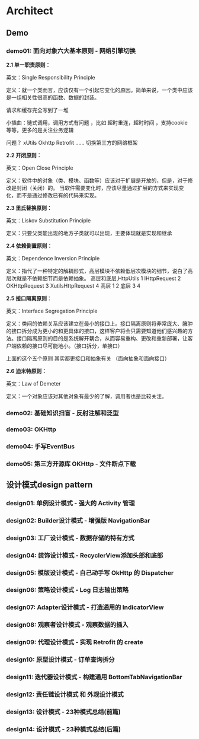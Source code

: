 # Architect

## Demo

### demo01: 面向对象六大基本原则 - 网络引擎切换
**2.1 单一职责原则：**

英文：Single Responsibility Principle

定义：就一个类而言，应该仅有一个引起它变化的原因。简单来说，一个类中应该是一组相关性很高的函数、数据的封装。

请求和缓存完全写到了一堆

小插曲：链式调用，调用方式有问题 ，比如 超时重连，超时时间 ，支持cookie 等等，更多的是关注业务逻辑

问题？  xUtils  Okhttp  Retrofit   ......   切换第三方的网络框架

**2.2 开闭原则：**

英文：Open Close Principle

定义：软件中的对象（类、模块、函数等）应该对于扩展是开放的，但是，对于修改是封闭（关闭）的。
           当软件需要变化时，应该尽量通过扩展的方式来实现变化，而不是通过修改已有的代码来实现。

**2.3 里氏替换原则：**

英文：Liskov Substitution Principle

定义：只要父类能出现的地方子类就可以出现，主要体现就是实现和继承

**2.4 依赖倒置原则：**

英文：Dependence Inversion Principle

定义：指代了一种特定的解耦形式，高层模块不依赖低层次模块的细节，说白了高层次就是不依赖细节而是依赖抽象。
高层和底层,HttpUtils 1   IHttpRequest  2 OKHttpRequest  3 XutilsHttpRequest 4   高层 1 2  底层   3 4

**2.5 接口隔离原则**：

英文：Interface Segregation Principle

定义：类间的依赖关系应该建立在最小的接口上。接口隔离原则将非常庞大、臃肿的接口拆分成为更小的和更具体的接口，这样客户将会只需要知道他们感兴趣的方法。接口隔离原则的目的是系统解开耦合，从而容易重构、更改和重新部署，让客户端依赖的接口尽可能地小。（接口拆分，单接口）

上面的这个五个原则  其实都更接口和抽象有关 （面向抽象和面向接口）

**2.6 迪米特原则：**

英文：Law of Demeter

定义：一个对象应该对其他对象有最少的了解，调用者也是比较关注。

### demo02: 基础知识扫盲 - 反射注解和泛型
### demo03: OKHttp
### demo04: 手写EventBus
### demo05: 第三方开源库 OKHttp - 文件断点下载

## 设计模式design pattern
### design01: 单例设计模式 - 强大的 Activity 管理
### design02: Builder设计模式 - 增强版 NavigationBar
### design03: 工厂设计模式 - 数据存储的特有方式
### design04: 装饰设计模式 - RecyclerView添加头部和底部
### design05: 模版设计模式 - 自己动手写 OkHttp 的 Dispatcher
### design06: 策略设计模式 - Log 日志输出策略
### design07: Adapter设计模式 - 打造通用的 IndicatorView
### design08: 观察者设计模式 - 观察数据的插入
### design09: 代理设计模式 - 实现 Retrofit 的 create
### design10: 原型设计模式 - 订单查询拆分
### design11: 迭代器设计模式 - 构建通用 BottomTabNavigationBar
### design12: 责任链设计模式 和 外观设计模式
### design13: 设计模式 - 23种模式总结(前篇)
### design14: 设计模式 - 23种模式总结(后篇)
